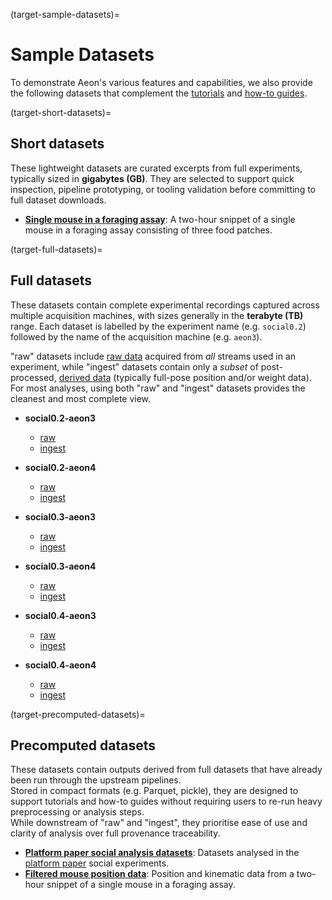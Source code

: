 (target-sample-datasets)=
# Sample Datasets
To demonstrate Aeon's various features and capabilities, we also provide the following datasets that complement the [tutorials](target-tutorials) and [how-to guides](target-how-to).

(target-short-datasets)=
## Short datasets
These lightweight datasets are curated excerpts from full experiments, typically sized in **gigabytes (GB)**.
They are selected to support quick inspection, pipeline prototyping, or tooling validation before committing to full dataset downloads.

- [**Single mouse in a foraging assay**](sample-data-single-mouse-foraging:): A two-hour snippet of a single mouse in a foraging assay consisting of three food patches.

(target-full-datasets)=
## Full datasets
These datasets contain complete experimental recordings captured across multiple acquisition machines, with sizes generally in the **terabyte (TB)** range.
Each dataset is labelled by the experiment name (e.g. `social0.2`) followed by the name of the acquisition machine (e.g. `aeon3`).

"raw" datasets include [raw data](target-data-provenance-raw) acquired from _all_ streams used in an experiment, while "ingest" datasets contain only a _subset_ of post-processed, [derived data](target-data-provenance-derived) (typically full-pose position and/or weight data).
For most analyses, using both "raw" and "ingest" datasets provides the cleanest and most complete view. 

- **social0.2-aeon3** 
    - [raw](https://app.globus.org/file-manager?origin_id=18397e02-9a8e-468e-9494-7f80a41727e5&origin_path=%2F)
    - [ingest](https://app.globus.org/file-manager?origin_id=35289aa3-af85-44aa-8f95-16167a47fde4&origin_path=%2F)

- **social0.2-aeon4**
    - [raw](https://app.globus.org/file-manager?origin_id=6dff8570-881d-4116-9c69-4495711be44b&origin_path=%2F)
    - [ingest](https://app.globus.org/file-manager?origin_id=ca754f8a-e774-4aa8-b52e-2137d268764d&origin_path=%2F)

- **social0.3-aeon3**
    - [raw](https://app.globus.org/file-manager?origin_id=788472a1-da5b-41ad-ae2a-855158b9d23d&origin_path=%2F)
    - [ingest](https://app.globus.org/file-manager?origin_id=37ce19e9-e0d1-41cb-b29d-51ca7a09d768&origin_path=%2F)

- **social0.3-aeon4**
    - [raw](https://app.globus.org/file-manager?origin_id=b317a669-5e62-4ecb-b322-072c0ffa5c0a&origin_path=%2F)
    - [ingest](https://app.globus.org/file-manager?origin_id=cb5d269f-d351-47aa-bfd1-c34ee4adec0a&origin_path=%2F)

- **social0.4-aeon3**
    - [raw](https://app.globus.org/file-manager?origin_id=e85c1626-e845-4224-9ec9-6e3465abbb2a&origin_path=%2F)
    - [ingest](https://app.globus.org/file-manager?origin_id=fd732cba-fbda-47f5-810f-35fca21582e1&origin_path=%2F)

- **social0.4-aeon4**
    - [raw](https://app.globus.org/file-manager?origin_id=a9304184-c573-409c-b161-ddf10ccdacef&origin_path=%2F)
    - [ingest](https://app.globus.org/file-manager?origin_id=fd732cba-fbda-47f5-810f-35fca21582e1&origin_path=%2F)

(target-precomputed-datasets)=
## Precomputed datasets
These datasets contain outputs derived from full datasets that have already been run through the upstream pipelines.  
Stored in compact formats (e.g. Parquet, pickle), they are designed to support tutorials and how-to guides without requiring users to re-run heavy preprocessing or analysis steps.  
While downstream of "raw" and "ingest", they prioritise ease of use and clarity of analysis over full provenance traceability.  

- [**Platform paper social analysis datasets**](https://app.globus.org/file-manager?origin_id=48cc1398-b591-4f52-85d2-f68801306d4a&origin_path=%2F): Datasets analysed in the [platform paper](aeon-paper:) social experiments.
- [**Filtered mouse position data**](../../downloads/hmm_example_mouse_pos.pkl): Position and kinematic data from a two-hour snippet of a single mouse in a foraging assay.